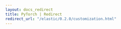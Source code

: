 ```yaml
---
layout: docs_redirect
title: PyTorch | Redirect
redirect_url: "/elastic/0.2.0/customization.html"
---
```

